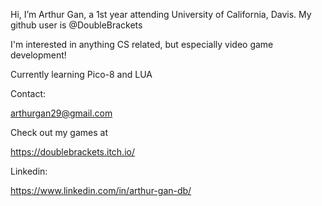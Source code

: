 Hi, I’m Arthur Gan, a 1st year attending University of California, Davis. My github user is @DoubleBrackets

I'm interested in anything CS related, but especially video game development!

Currently learning Pico-8 and LUA

Contact:

arthurgan29@gmail.com

Check out my games at

https://doublebrackets.itch.io/

Linkedin:

https://www.linkedin.com/in/arthur-gan-db/

 
<!---
DoubleBrackets/DoubleBrackets is a ✨ special ✨ repository because its `README.md` (this file) appears on your GitHub profile.
You can click the Preview link to take a look at your changes.
--->
